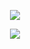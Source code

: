 <p align="center">
  <img src="(https://capsule-render.vercel.app/api?height=300&section=header&text=Hello!%20render&fontSize=90&animation=fadeIn"/>
</p>

<!-- example -->
<p align="center">
  <img src="(https://capsule-render.vercel.app/api?height=300&section=header&text=Hello!%20render&fontSize=90&animation=fadeIn"/>
</p>





<!--

Here are some ideas to get you started:

- 🔭 I’m currently working on ...
- 🌱 I’m currently learning ...
- 👯 I’m looking to collaborate on ...
- 🤔 I’m looking for help with ...
- 💬 Ask me about ...
- 📫 How to reach me: ...
- 😄 Pronouns: ...
- ⚡ Fun fact: ...
-->
